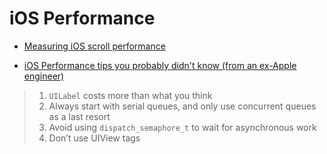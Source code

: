 # iOS Performance

- [Measuring iOS scroll performance](http://thisiskyle.me/posts/measuring-ios-scroll-performance-is-tough-use-this-to-make-it-simple-and-automated.html)

- [iOS Performance tips you probably didn't know (from an ex-Apple engineer)](https://www.fadel.io/blog/posts/ios-performance-tips-you-probably-didnt-know/)

> 1. `UILabel` costs more than what you think
> 1. Always start with serial queues, and only use concurrent queues as a last resort
> 1. Avoid using `dispatch_semaphore_t` to wait for asynchronous work
> 1. Don’t use UIView tags
